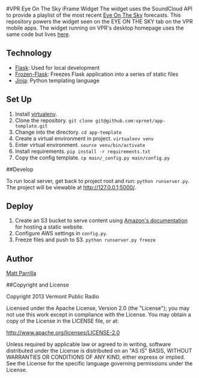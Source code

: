 #VPR Eye On The Sky iFrame Widget
The widget uses the SoundCloud API to provide a playlist of the most recent [Eye On The Sky](http://www.fairbanksmuseum.org/eye-on-the-sky) forecasts. This repository powers the widget seen on the EYE ON THE SKY tab on the VPR mobile apps. The widget running on VPR's desktop homepage uses the same code but lives [here](http://www.vpr.net/apps/eots-pym/).


## Technology
- [Flask](http://flask.pocoo.org/): Used for local development
- [Frozen-Flask](http://pythonhosted.org/Frozen-Flask/): Freezes Flask application into a series of static files
- [Jinja](http://jinja.pocoo.org/docs/): Python templating language


## Set Up

1. Install [virtualenv](https://pypi.python.org/pypi/virtualenv).
2. Clone the repository. `git clone git@github.com:vprnet/app-template.git`
3. Change into the directory. `cd app-template`
4. Create a virtual environment in project. `virtualenv venv`
5. Enter virtual environment. `source venv/bin/activate`
6. Install requirements. `pip install -r requirements.txt`
7. Copy the config template. `cp main/_config.py main/config.py`


##Develop

To run local server, get back to project root and run: `python runserver.py`. The project will be viewable at http://127.0.0.1:5000/.


## Deploy

1. Create an S3 bucket to serve content using [Amazon's documentation](http://docs.aws.amazon.com/AmazonS3/latest/dev/WebsiteHosting.html) for hosting a static website.
2. Configure AWS settings in `config.py`.
4. Freeze files and push to S3. `python runserver.py freeze`

## Author
[Matt Parrilla](http://twitter.com/mattparrilla)

##Copyright and License

Copyright 2013 Vermont Public Radio

Licensed under the Apache License, Version 2.0 (the "License"); you may not use this work except in compliance with the License.
You may obtain a copy of the License in the LICENSE file, or at:

http://www.apache.org/licenses/LICENSE-2.0

Unless required by applicable law or agreed to in writing, software distributed under the License is distributed on an "AS IS" BASIS,
WITHOUT WARRANTIES OR CONDITIONS OF ANY KIND, either express or implied. See the License for the specific language
governing permissions under the License.

